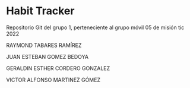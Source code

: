 # Habit Tracker
Repositorio Git del grupo 1, perteneciente al grupo móvil 05 de misión tic 2022

RAYMOND TABARES RAMÍREZ

JUAN ESTEBAN GOMEZ BEDOYA

GERALDIN ESTHER CORDERO GONZALEZ

VICTOR ALFONSO MARTINEZ GÓMEZ